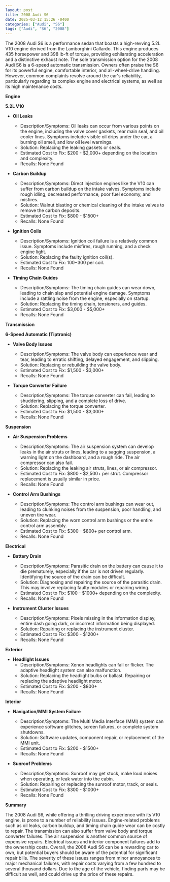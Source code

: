 ```yaml
---
layout: post
title: 2008 Audi S6
date: 2025-03-12 15:26 -0400
categories: ["Audi", "S6"]
tags: ["Audi", "S6", "2008"]
---
```

The 2008 Audi S6 is a performance sedan that boasts a high-revving 5.2L V10 engine derived from the Lamborghini Gallardo. This engine produces 435 horsepower and 398 lb-ft of torque, providing exhilarating acceleration and a distinctive exhaust note. The sole transmission option for the 2008 Audi S6 is a 6-speed automatic transmission. Owners often praise the S6 for its powerful engine, comfortable interior, and all-wheel-drive handling. However, common complaints revolve around the car's reliability, particularly regarding its complex engine and electrical systems, as well as its high maintenance costs.

**Engine**

**5.2L V10**

*   **Oil Leaks**
    *   Description/Symptoms: Oil leaks can occur from various points on the engine, including the valve cover gaskets, rear main seal, and oil cooler lines. Symptoms include visible oil drips under the car, a burning oil smell, and low oil level warnings.
    *   Solution: Replacing the leaking gaskets or seals.
    *   Estimated Cost to Fix: $200 - $2,000+ depending on the location and complexity.
    *   Recalls: None Found

*   **Carbon Buildup**
    *   Description/Symptoms: Direct injection engines like the V10 can suffer from carbon buildup on the intake valves. Symptoms include rough idling, decreased performance, poor fuel economy, and misfires.
    *   Solution: Walnut blasting or chemical cleaning of the intake valves to remove the carbon deposits.
    *   Estimated Cost to Fix: $800 - $1500+
    *   Recalls: None Found

*   **Ignition Coils**
    *   Description/Symptoms: Ignition coil failure is a relatively common issue. Symptoms include misfires, rough running, and a check engine light.
    *   Solution: Replacing the faulty ignition coil(s).
    *   Estimated Cost to Fix: $100-$300 per coil.
    *   Recalls: None Found

*   **Timing Chain Guides**
    *   Description/Symptoms: The timing chain guides can wear down, leading to chain slap and potential engine damage. Symptoms include a rattling noise from the engine, especially on startup.
    *   Solution: Replacing the timing chain, tensioners, and guides.
    *   Estimated Cost to Fix: $3,000 - $5,000+
    *   Recalls: None Found

**Transmission**

**6-Speed Automatic (Tiptronic)**

*   **Valve Body Issues**
    *   Description/Symptoms: The valve body can experience wear and tear, leading to erratic shifting, delayed engagement, and slipping.
    *   Solution: Replacing or rebuilding the valve body.
    *   Estimated Cost to Fix: $1,500 - $3,000+
    *   Recalls: None Found

*   **Torque Converter Failure**
    *   Description/Symptoms: The torque converter can fail, leading to shuddering, slipping, and a complete loss of drive.
    *   Solution: Replacing the torque converter.
    *   Estimated Cost to Fix: $1,500 - $3,000+
    *   Recalls: None Found

**Suspension**

*   **Air Suspension Problems**
    *   Description/Symptoms: The air suspension system can develop leaks in the air struts or lines, leading to a sagging suspension, a warning light on the dashboard, and a rough ride. The air compressor can also fail.
    *   Solution: Replacing the leaking air struts, lines, or air compressor.
    *   Estimated Cost to Fix: $800 - $2,500+ per strut. Compressor replacement is usually similar in price.
    *   Recalls: None Found

*   **Control Arm Bushings**
    *   Description/Symptoms: The control arm bushings can wear out, leading to clunking noises from the suspension, poor handling, and uneven tire wear.
    *   Solution: Replacing the worn control arm bushings or the entire control arm assembly.
    *   Estimated Cost to Fix: $300 - $800+ per control arm.
    *   Recalls: None Found

**Electrical**

*   **Battery Drain**
    *   Description/Symptoms: Parasitic drain on the battery can cause it to die prematurely, especially if the car is not driven regularly. Identifying the source of the drain can be difficult.
    *   Solution: Diagnosing and repairing the source of the parasitic drain. This may involve replacing faulty modules or repairing wiring.
    *   Estimated Cost to Fix: $100 - $1000+ depending on the complexity.
    *   Recalls: None Found

*   **Instrument Cluster Issues**
    * Description/Symptoms: Pixels missing in the information display, entire dash going dark, or incorrect information being displayed.
    * Solution: Repairing or replacing the instrument cluster.
    * Estimated Cost to Fix: $300 - $1200+
    * Recalls: None Found

**Exterior**

*   **Headlight Issues**
    * Description/Symptoms: Xenon headlights can fail or flicker. The adaptive headlight system can also malfunction.
    * Solution: Replacing the headlight bulbs or ballast. Repairing or replacing the adaptive headlight motor.
    * Estimated Cost to Fix: $200 - $800+
    * Recalls: None Found

**Interior**

*   **Navigation/MMI System Failure**
    * Description/Symptoms: The Multi Media Interface (MMI) system can experience software glitches, screen failures, or complete system shutdowns.
    * Solution: Software updates, component repair, or replacement of the MMI unit.
    * Estimated Cost to Fix: $200 - $1500+
    * Recalls: None Found

*   **Sunroof Problems**
    *   Description/Symptoms: Sunroof may get stuck, make loud noises when operating, or leak water into the cabin.
    *   Solution: Repairing or replacing the sunroof motor, track, or seals.
    *   Estimated Cost to Fix: $300 - $1000+
    *   Recalls: None Found

**Summary**

The 2008 Audi S6, while offering a thrilling driving experience with its V10 engine, is prone to a number of reliability issues. Engine-related problems such as oil leaks, carbon buildup, and timing chain guide wear can be costly to repair. The transmission can also suffer from valve body and torque converter failures. The air suspension is another common source of expensive repairs. Electrical issues and interior component failures add to the ownership costs. Overall, the 2008 Audi S6 can be a rewarding car to own, but potential buyers should be aware of the potential for significant repair bills. The severity of these issues ranges from minor annoyances to major mechanical failures, with repair costs varying from a few hundred to several thousand dollars. Due to the age of the vehicle, finding parts may be difficult as well, and could drive up the price of these repairs.

